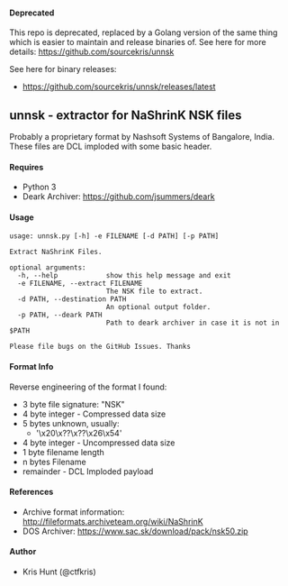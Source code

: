 #### Deprecated

This repo is deprecated, replaced by a Golang version of the same thing which is easier
to maintain and release binaries of. See here for more details: https://github.com/sourcekris/unnsk

See here for binary releases:
 - https://github.com/sourcekris/unnsk/releases/latest

## unnsk - extractor for NaShrinK NSK files

Probably a proprietary format by Nashsoft Systems of Bangalore, India. These files are DCL 
imploded with some basic header.

#### Requires

- Python 3
- Deark Archiver: https://github.com/jsummers/deark

#### Usage

```shell
usage: unnsk.py [-h] -e FILENAME [-d PATH] [-p PATH]

Extract NaShrinK Files.

optional arguments:
  -h, --help            show this help message and exit
  -e FILENAME, --extract FILENAME
                        The NSK file to extract.
  -d PATH, --destination PATH
                        An optional output folder.
  -p PATH, --deark PATH
                        Path to deark archiver in case it is not in $PATH

Please file bugs on the GitHub Issues. Thanks
```

#### Format Info

Reverse engineering of the format I found:

- 3 byte file signature: "NSK"
- 4 byte integer - Compressed data size
- 5 bytes unknown, usually:
  - '\x20\x??\x??\x26\x54'
- 4 byte integer - Uncompressed data size
- 1 byte filename length
- n bytes Filename 
- remainder - DCL Imploded payload

#### References

- Archive format information: http://fileformats.archiveteam.org/wiki/NaShrinK
- DOS Archiver: https://www.sac.sk/download/pack/nsk50.zip

#### Author

- Kris Hunt (@ctfkris)
